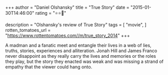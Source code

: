 +++
author = "Daniel Olshansky"
title = "True Story"
date = "2015-01-30T14:46:00"
rating = "⭐⭐🌟"

description = "Olshansky's review of True Story"
tags = [
    "movie",
]
rotten_tomatoes_url = "https://www.rottentomatoes.com//m/true_story_2014"
+++

A madman and a fanatic meet and entangle their lives in a web of lies, truths, stories, experiences and alliteration. Jonah Hill and James Franco never disappoint as they really carry the lives and memories or the roles they play, but the story they enacted was weak and was missing a strand of empathy that the viewer could hang onto.
